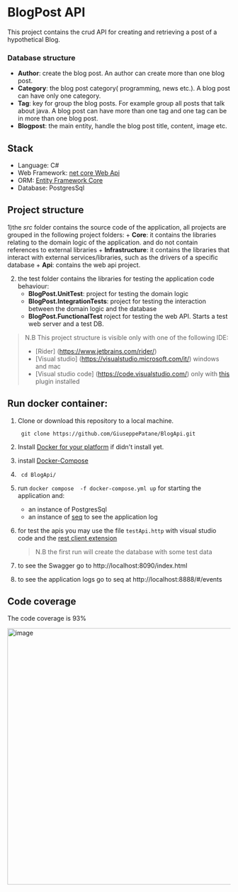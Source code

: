 # BlogPost API

This project contains the crud API for creating and retrieving a post of a hypothetical Blog.

### Database structure
+ **Author**: create the blog post. An author can create more than one blog post.
+ **Category**: the blog post category( programming, news etc.). A blog post can have only one category.
+ **Tag**:  key for group the blog posts. For example group all posts that talk about java. A blog post can have more than one tag and one tag can be in more than one blog post.
+ **Blogpost**: the main entity, handle the blog post title, content, image etc.

## Stack 
+ Language: C#
+ Web Framework: [net core Web Api](https://docs.microsoft.com/en-us/aspnet/core/introduction-to-aspnet-core?view=aspnetcore-6.0)
+ ORM: [Entity Framework Core](https://docs.microsoft.com/en-us/ef/core/)
+ Database: PostgresSql


## Project structure


1)the *src* folder contains the source code of the application, all projects are grouped in the following project folders:
    + **Core**: it contains the libraries relating to the domain logic of the application. and do not contain references to external libraries
    + **Infrastructure**: it contains the libraries that interact with external services/libraries, such as the drivers of a specific database
    + **Api**: contains the web api project.


2) the test folder contains the libraries for testing the application code behaviour:
   + **BlogPost.UnitTest**:  project for testing the domain logic 
   + **BlogPost.IntegrationTests**: project for testing the interaction between the domain logic and the database
   + **BlogPost.FunctionalTest** roject for testing the web API.  Starts a test web server and a test DB.

          
> N.B This project structure is visible only with one of the following IDE:
> * [Rider] (https://www.jetbrains.com/rider/) 
> * [Visual studio] (https://visualstudio.microsoft.com/it/) windows and mac  
> * [Visual studio code] (https://code.visualstudio.com/)  only with [this](https://marketplace.visualstudio.com/items?itemName=fernandoescolar.vscode-solution-explorer) plugin installed


## Run  docker container:

1. Clone or download this repository to a local machine.

   ` git clone https://github.com/GiuseppePatane/BlogApi.git`

2. Install [Docker for your platform](https://www.docker.com/get-started) if didn't install yet.

3. install [Docker-Compose](https://docs.docker.com/compose/install/)

4. ` cd BlogApi/`

5. run  `docker compose  -f docker-compose.yml up` for starting the application and:
   + an instance of PostgresSql
   + an instance of [seq](https://datalust.co/seq) to see the application log 

6. for test the apis you may use  the file `testApi.http` with visual studio code  and the  [rest client extension](https://marketplace.visualstudio.com/items?itemName=humao.rest-client)
   > N.B the first run will create the database with some test data

7. to see the Swagger go to http://localhost:8090/index.html
8. to see the application logs go to seq at http://localhost:8888/#/events

## Code coverage 
The code coverage is  93% 

<img width="579" alt="image" src="https://user-images.githubusercontent.com/13527363/153725081-a826c7c7-b9ac-4726-aeed-c07535eb7dc0.png">
